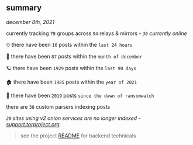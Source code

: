 
## summary
_december 8th, 2021_

currently tracking `79` groups across `94` relays & mirrors - _`36` currently online_

⏲ there have been `16` posts within the `last 24 hours`

🦈 there have been `87` posts within the `month of december`

🪐 there have been `1929` posts within the `last 90 days`

🏚 there have been `1985` posts within the `year of 2021`

🦕 there have been `2019` posts `since the dawn of ransomwatch`

there are `38` custom parsers indexing posts

_`20` sites using v2 onion services are no longer indexed - [support.torproject.org](https://support.torproject.org/onionservices/v2-deprecation/)_

> see the project [README](https://github.com/thetanz/ransomwatch#ransomwatch--) for backend technicals
